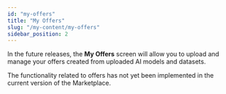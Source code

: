 ```yaml
---
id: "my-offers"
title: "My Offers"
slug: "/my-content/my-offers"
sidebar_position: 2
---
```


In the future releases, the **My Offers** screen will allow you to upload and manage your offers created from uploaded AI models and datasets.

The functionality related to offers has not yet been implemented in the current version of the Marketplace.